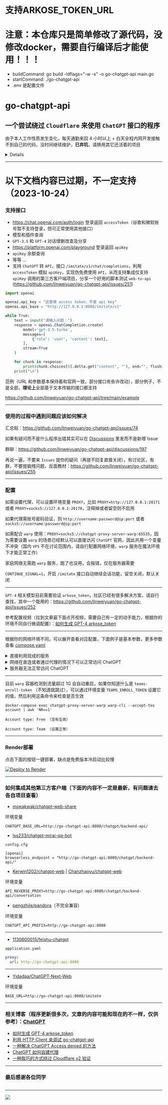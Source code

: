 # 支持ARKOSE_TOKEN_URL

# 注意：本仓库只是简单修改了源代码，没修改docker，需要自行编译后才能使用！！！

- buildCommand: go build -ldflags="-w -s" -o go-chatgpt-api main.go
- startCommand: ./go-chatgpt-api
- .env 是配置文件

# go-chatgpt-api

## 一个尝试绕过 `Cloudflare` 来使用 `ChatGPT` 接口的程序

由于本人工作性质发生变化，每天通勤来回 4 小时以上 + 白天全程内网开发接触不到自己的代码，没时间继续维护，**已弃坑**，请换用其它还活着的项目

<details>
或者有没有老板赏识的可以介绍份好工作，那么就可以在完成自己的工作任务后摸鱼继续研究，联系方式：

![](https://linweiyuan.github.io/about/mmqrcode.png)
</details>

---

# 以下文档内容已过期，不一定支持（2023-10-24）

### 支持接口

- https://chat.openai.com/auth/login 登录返回 `accessToken`（谷歌和微软账号暂不支持登录，但可正常使用其他接口）
- 模型和插件查询
- `GPT-3.5` 和 `GPT-4` 对话增删改查及分享
- https://platform.openai.com/playground 登录返回 `apiKey`
- `apiKey` 余额查询
- 等等 ...
- 支持 `ChatGPT` 转 `API`，接口 `/imitate/v1/chat/completions`，利用 `accessToken` 模拟 `apiKey`，实现伪免费使用 `API`，从而支持集成仅支持 `apiKey` 调用的第三方客户端项目，分享一个好用的脚本测试 `web-to-api` (https://github.com/linweiyuan/go-chatgpt-api/issues/251)

```python
import openai

openai.api_key = "这里填 access token，不是 api key"
openai.api_base = "http://127.0.0.1:8080/imitate/v1"

while True:
    text = input("请输入问题：")
    response = openai.ChatCompletion.create(
        model='gpt-3.5-turbo',
        messages=[
            {'role': 'user', 'content': text},
        ],
        stream=True
    )

    for chunk in response:
        print(chunk.choices[0].delta.get("content", ""), end="", flush=True)
    print("\n")
```

范例（URL 和参数基本保持着和官网一致，部分接口有些许改动），部分例子，不是全部，**理论上**全部基于文本传输的接口都支持

https://github.com/linweiyuan/go-chatgpt-api/tree/main/example

---

### 使用的过程中遇到问题应该如何解决

汇总贴：https://github.com/linweiyuan/go-chatgpt-api/issues/74

如果有疑问而不是什么程序出错其实可以在 [Discussions](https://github.com/linweiyuan/go-chatgpt-api/discussions) 里发而不是新增 Issue

群聊：https://github.com/linweiyuan/go-chatgpt-api/discussions/197

再说一遍，不要来 `Issues` 提你的疑问（再提不回复直接关闭），有讨论区，有群，不要提脑残问题，反面教材：https://github.com/linweiyuan/go-chatgpt-api/issues/255

---

### 配置

如需设置代理，可以设置环境变量 `PROXY`，比如 `PROXY=http://127.0.0.1:20171` 或者 `PROXY=socks5://127.0.0.1:20170`，注释掉或者留空则不启用

如果代理需账号密码验证，则 `http://username:password@ip:port` 或者 `socks5://username:password@ip:port`

如需配合 `warp` 使用：`PROXY=socks5://chatgpt-proxy-server-warp:65535`，因为需要设置 `warp` 的场景已经默认可以直接访问 `ChatGPT` 官网，因此共用一个变量不冲突（国内 `VPS` 不在讨论范围内，请自行配置网络环境，`warp` 服务在魔法环境下才能正常工作）

家庭网络无需跑 `warp` 服务，跑了也没用，会报错，仅在服务器需要

`CONTINUE_SIGNAL=1`，开启 `/imitate` 接口自动继续会话功能，留空关闭，默认关闭

---

`GPT-4` 相关模型目前需要验证 `arkose_token`，社区已经有很多解决方案，请自行查找，其中一个能用的：https://github.com/linweiyuan/go-chatgpt-api/issues/252

参考配置视频（拉到文章最下面点开视频，需要自己有一定的动手能力，根据你的环境不同自行微调配置）：[如何生成 GPT-4 arkose_token](https://linweiyuan.github.io/2023/06/24/%E5%A6%82%E4%BD%95%E7%94%9F%E6%88%90-GPT-4-arkose-token.html)

---

根据你的网络环境不同，可以展开查看对应配置，下面例子是基本参数，更多参数查看 [compose.yaml](https://github.com/linweiyuan/go-chatgpt-api/blob/main/compose.yaml)

<details>

<summary>直接利用现成的服务</summary>

服务器不定时维护，不保证高可用，利用这些服务导致的账号安全问题，与本项目无关

- https://go-chatgpt-api.linweiyuan.com

</details>

<details>

<summary>网络在直连或者通过代理的情况下可以正常访问 ChatGPT</summary>

```yaml
services:
  go-chatgpt-api:
    container_name: go-chatgpt-api
    image: linweiyuan/go-chatgpt-api
    ports:
      - 8080:8080
    environment:
      - TZ=Asia/Shanghai
    restart: unless-stopped
```

</details>

<details>

<summary>服务器无法正常访问 ChatGPT</summary>

```yaml
services:
  go-chatgpt-api:
    container_name: go-chatgpt-api
    image: linweiyuan/go-chatgpt-api
    ports:
      - 8080:8080
    environment:
      - TZ=Asia/Shanghai
      - PROXY=socks5://chatgpt-proxy-server-warp:65535
    depends_on:
      - chatgpt-proxy-server-warp
    restart: unless-stopped

  chatgpt-proxy-server-warp:
    container_name: chatgpt-proxy-server-warp
    image: linweiyuan/chatgpt-proxy-server-warp
    restart: unless-stopped
```

</details>

---

目前 `warp` 容器检测到流量超过 1G 会自动重启，如果你知道什么是 `teams-enroll-token` （不知道就跳过），可以通过环境变量 `TEAMS_ENROLL_TOKEN` 设置它的值，然后利用这条命令来检查是否生效

`docker-compose exec chatgpt-proxy-server-warp warp-cli --accept-tos account | awk 'NR==1'`

```
Account type: Free （没有生效）

Account type: Team （设置正常）
```

---

### Render部署

点击下面的按钮一键部署，缺点是免费版本冷启动比较慢

[![Deploy to Render](https://render.com/images/deploy-to-render-button.svg)](https://render.com/deploy?repo=https://github.com/linweiyuan/go-chatgpt-api)

---

### 如何集成其他第三方客户端（下面的内容不一定是最新，有问题请去各自项目查看）

- [moeakwak/chatgpt-web-share](https://github.com/moeakwak/chatgpt-web-share)

环境变量

```
CHATGPT_BASE_URL=http://go-chatgpt-api:8080/chatgpt/backend-api/
```

- [lss233/chatgpt-mirai-qq-bot](https://github.com/lss233/chatgpt-mirai-qq-bot)

`config.cfg`

```
[openai]
browserless_endpoint = "http://go-chatgpt-api:8080/chatgpt/backend-api/"
```

- [Kerwin1202/chatgpt-web](https://github.com/Kerwin1202/chatgpt-web) | [Chanzhaoyu/chatgpt-web](https://github.com/Chanzhaoyu/chatgpt-web)

环境变量

```
API_REVERSE_PROXY=http://go-chatgpt-api:8080/chatgpt/backend-api/conversation
```

- [pengzhile/pandora](https://github.com/pengzhile/pandora)（不完全兼容）

环境变量

```
CHATGPT_API_PREFIX=http://go-chatgpt-api:8080
```

---

- [1130600015/feishu-chatgpt](https://github.com/1130600015/feishu-chatgpt)

`application.yaml`

```yaml
proxy:
  url: http://go-chatgpt-api:8080
```

---

- [Yidadaa/ChatGPT-Next-Web](https://github.com/Yidadaa/ChatGPT-Next-Web)

环境变量

```
BASE_URL=http://go-chatgpt-api:8080/imitate
```

---

### 相关博客（程序更新很多次，文章的内容可能和现在的不一样，仅供参考）：[ChatGPT](https://linweiyuan.github.io/categories/ChatGPT/)

- [如何生成 GPT-4 arkose_token](https://linweiyuan.github.io/2023/06/24/%E5%A6%82%E4%BD%95%E7%94%9F%E6%88%90-GPT-4-arkose-token.html)
- [利用 HTTP Client 来调试 go-chatgpt-api](https://linweiyuan.github.io/2023/06/18/%E5%88%A9%E7%94%A8-HTTP-Client-%E6%9D%A5%E8%B0%83%E8%AF%95-go-chatgpt-api.html)
- [一种解决 ChatGPT Access denied 的方法](https://linweiyuan.github.io/2023/04/15/%E4%B8%80%E7%A7%8D%E8%A7%A3%E5%86%B3-ChatGPT-Access-denied-%E7%9A%84%E6%96%B9%E6%B3%95.html)
- [ChatGPT 如何自建代理](https://linweiyuan.github.io/2023/04/08/ChatGPT-%E5%A6%82%E4%BD%95%E8%87%AA%E5%BB%BA%E4%BB%A3%E7%90%86.html)
- [一种取巧的方式绕过 Cloudflare v2 验证](https://linweiyuan.github.io/2023/03/14/%E4%B8%80%E7%A7%8D%E5%8F%96%E5%B7%A7%E7%9A%84%E6%96%B9%E5%BC%8F%E7%BB%95%E8%BF%87-Cloudflare-v2-%E9%AA%8C%E8%AF%81.html)

---

### 最后感谢各位同学

<a href="https://github.com/linweiyuan/go-chatgpt-api/graphs/contributors">
  <img src="https://contrib.rocks/image?repo=linweiyuan/go-chatgpt-api"  alt=""/>
</a>

---

![](https://linweiyuan.github.io/about/mm_reward_qrcode.png)
